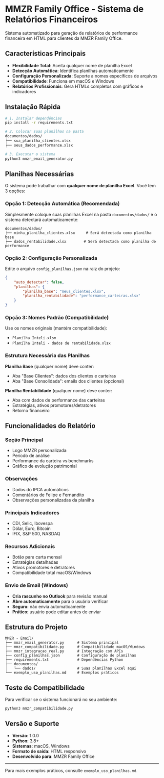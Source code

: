 # MMZR Family Office - Sistema de Relatórios Financeiros

Sistema automatizado para geração de relatórios de performance financeira em HTML para clientes da MMZR Family Office.

## Características Principais

- **Flexibilidade Total**: Aceita qualquer nome de planilha Excel
- **Detecção Automática**: Identifica planilhas automaticamente
- **Configuração Personalizada**: Suporte a nomes específicos de arquivos
- **Compatibilidade**: Funciona em macOS e Windows
- **Relatórios Profissionais**: Gera HTMLs completos com gráficos e indicadores

## Instalação Rápida

```bash
# 1. Instalar dependências
pip install -r requirements.txt

# 2. Colocar suas planilhas na pasta
documentos/dados/
├── sua_planilha_clientes.xlsx
├── seus_dados_performance.xlsx

# 3. Executar o sistema
python3 mmzr_email_generator.py
```

## Planilhas Necessárias

O sistema pode trabalhar com **qualquer nome de planilha Excel**. Você tem 3 opções:

### Opção 1: Detecção Automática (Recomendada)
Simplesmente coloque suas planilhas Excel na pasta `documentos/dados/` e o sistema detectará automaticamente:

```
documentos/dados/
├── minha_planilha_clientes.xlsx     # Será detectada como planilha base
├── dados_rentabilidade.xlsx        # Será detectada como planilha de performance
```

### Opção 2: Configuração Personalizada
Edite o arquivo `config_planilhas.json` na raiz do projeto:

```json
{
    "auto_detectar": false,
    "planilhas": {
        "planilha_base": "meus_clientes.xlsx",
        "planilha_rentabilidade": "performance_carteiras.xlsx"
    }
}
```

### Opção 3: Nomes Padrão (Compatibilidade)
Use os nomes originais (mantém compatibilidade):
- `Planilha Inteli.xlsm`
- `Planilha Inteli - dados de rentabilidade.xlsx`

### Estrutura Necessária das Planilhas

**Planilha Base** (qualquer nome) deve conter:
- Aba "Base Clientes": dados dos clientes e carteiras
- Aba "Base Consolidada": emails dos clientes (opcional)

**Planilha Rentabilidade** (qualquer nome) deve conter:
- Aba com dados de performance das carteiras
- Estratégias, ativos promotores/detratores
- Retorno financeiro

## Funcionalidades do Relatório

### Seção Principal
- Logo MMZR personalizada
- Período de análise
- Performance da carteira vs benchmarks
- Gráfico de evolução patrimonial

### Observações
- Dados do IPCA automáticos
- Comentários de Felipe e Fernandito
- Observações personalizadas da planilha

### Principais Indicadores
- CDI, Selic, Ibovespa
- Dólar, Euro, Bitcoin
- IFIX, S&P 500, NASDAQ

### Recursos Adicionais
- Botão para carta mensal
- Estratégias detalhadas
- Ativos promotores e detratores
- Compatibilidade total macOS/Windows

### Envio de Email (Windows)
- **Cria rascunho no Outlook** para revisão manual
- **Abre automaticamente** para o usuário verificar
- **Seguro**: não envia automaticamente
- **Prático**: usuário pode editar antes de enviar

## Estrutura do Projeto

```
MMZR - Email/
├── mmzr_email_generator.py      # Sistema principal
├── mmzr_compatibilidade.py      # Compatibilidade macOS/Windows
├── mmzr_integracao_real.py      # Integração com APIs
├── config_planilhas.json        # Configuração de planilhas
├── requirements.txt             # Dependências Python
├── documentos/
│   └── dados/                   # Suas planilhas Excel aqui
└── exemplo_uso_planilhas.md     # Exemplos práticos
```

## Teste de Compatibilidade

Para verificar se o sistema funcionará no seu ambiente:

```bash
python3 mmzr_compatibilidade.py
```

## Versão e Suporte

- **Versão**: 1.0.0
- **Python**: 3.8+
- **Sistemas**: macOS, Windows
- **Formato de saída**: HTML responsivo
- **Desenvolvido para**: MMZR Family Office

---

Para mais exemplos práticos, consulte `exemplo_uso_planilhas.md`. 